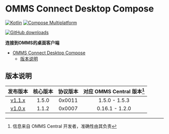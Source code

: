 # OMMS Connect Desktop Compose

[![Kotlin](https://img.shields.io/badge/4604_lines-Kotlin-7954F6?logo=kotlin)](https://kotlinlang.org/)
[![Compose Multiplatform](https://img.shields.io/badge/Compose_Multiplatform_UI-5383EC?logo=jetpackcompose&logoColor=ffffff)](https://www.jetbrains.com/lp/compose-multiplatform/)

[![GitHub downloads](https://img.shields.io/github/downloads/OhMyMinecraftServer/OMMS-Connect-Desktop-Compose/total?label=Github%20Downloads&logo=github)](https://github.com/OhMyMinecraftServer/OMMS-Connect-Desktop-Compose/releases)

**连接到OMMS的桌面客户端**

<!-- TOC -->
* [OMMS Connect Desktop Compose](#omms-connect-desktop-compose)
  * [版本说明](#版本说明)
<!-- TOC -->

## 版本说明
|                                                  发布版本                                                  | 核心版本  |  协议版本  | 对应 OMMS Central 版本[^1] |
|:------------------------------------------------------------------------------------------------------:|:-----:|:------:|:----------------------:|
|   [v1.1.x](https://github.com/OhMyMinecraftServer/OMMS-Connect-Desktop-Compose/releases/tag/v1.1.2)    | 1.5.0 | 0x0011 |     1.5.0 - 1.5.3      |
| [v1.0.x](https://github.com/OhMyMinecraftServer/OMMS-Connect-Desktop-Compose/releases/tag/v1.0.0-beta) | 1.1.2 | 0x0007 |     0.16.1 - 1.2.0     |

[^1]: 信息来自 OMMS Central 开发者，准确性由其负责
